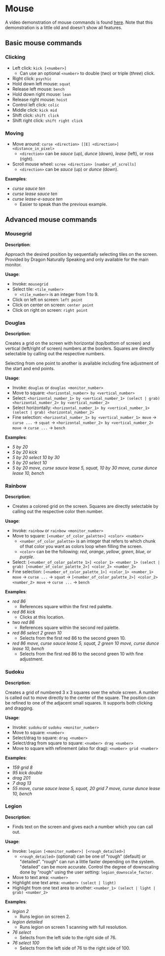 # Mouse

A video demonstration of mouse commands is found [here](https://youtu.be/UISjQBMmQ-I). Note that this demonstration is a little old and doesn't show all features.

## Basic mouse commands

### Clicking

- Left click: `kick [<number>]`
    - Can use an optional `<number>` to double (_two_) or triple (_three_) click.
- Right click: `psychic`
- Hold down left mouse: `squat`
- Release left mouse: `bench`
- Hold down right mouse: `lean`
- Release right mouse: `hoist`
- Control left click: `colic`
- Middle click: `kick mid`
- Shift click: `shift click`
- Shift right click: `shift right click`

### Moving

- Move around: `curse <direction> [[E] <direction>] <distance_in_pixel>`  
    - `<direction>` can be _sauce_ (up), _dunce_ (down), _lease_ (left), or _ross_ (right).
- Scroll mouse wheel: `scree <direction> [number_of_scrolls]`
    - `<direction>` can be _sauce_ (up) or _dunce_ (down).

**Examples**:

- _curse sauce ten_
- _curse lease sauce ten_
- _curse lease-e-sauce ten_ 
    - Easier to speak than the previous example.

## Advanced mouse commands

### Mousegrid

**Description**:

Approach the desired position by sequentially selecting tiles on the screen. Provided by Dragon Naturally Speaking and only available for the main monitor.

**Usage**:

- Invoke: `mousegrid`
- Select tile: `<tile_number>`  
    - `<tile_number>` is an integer from 1 to 9.
- Click on left on screen: `left point`
- Click on center on screen: `center point`
- Click on right on screen: `right point`

### Douglas

**Description**:

Creates a grid on the screen with horizontal (top/bottom of screen) and vertical (left/right of screen) numbers at the borders. Squares are directly selectable by calling out the respective numbers.

Selecting from one point to another is available including fine adjustment of the start and end points.

**Usage**:

- Invoke: `douglas` or `douglas <monitor_number>`
- Move to square: `<horizontal_number> by <vertical_number>`
- Select: `<horizontal_number_1> by <vertical_number_1> (select | grab) <horizontal_number_2> by <vertical_number_2>`
- Select horizontally: `<horizontal_number_1> by <vertical_number_1> (select | grab) <horizontal_number_2>`
- Fine selection: `<horizontal_number_1> by <vertical_number_1> move` &rightarrow; `curse ...` &rightarrow; `squat` &rightarrow; `<horizontal_number_2> by <vertical_number_2> move` &rightarrow; `curse ...` &rightarrow; `bench`

**Examples**:

- _5 by 20_
- _5 by 20 kick_
- _5 by 20 select 10 by 30_
- _5 by 20 select 10_
- _5 by 20 move, curse sauce lease 5, squat, 10 by 30 move, curse dunce lease 10, bench_

### Rainbow

**Description**:

- Creates a colored grid on the screen. Squares are directly selectable by calling out the respective color then number.

**Usage**:

- Invoke: `rainbow` or `rainbow <monitor_number>` 
- Move to square: `[<number_of_color_palette>] <color> <number>`  
    - `<number_of_color_palette>` is an integer that refers to which chunk of that color you want as colors loop when filling the screen.
    - `<color>` can be the following: _red_, _orange_, _yellow_, _green_, _blue_, or _purple_.
- Select: `[<number_of_color_palette_1>] <color_1> <number_1> (select | grab) [<number_of_color_palette_2>] <color_2> <number_2>`
- Fine selection: `[<number_of_color_palette_1>] <color_1> <number_1> move` &rightarrow; `curse ...` &rightarrow; `squat` &rightarrow; `[<number_of_color_palette_2>] <color_2> <number_2> move` &rightarrow; `curse ...` &rightarrow; `bench`

**Examples**:

- _red 86_
    - References square within the first red palette.
- _red 86 kick_
    - Clicks at this location.
- _two red 86_
    - References square within the second red palette.
- _red 86 select 2 green 10_
    - Selects from the first red 86 to the second green 10.
- _red 86 move, curse sauce lease 5, squat, 2 green 10 move, curse dunce lease 10, bench_
    - Selects from the first red 86 to the second green 10 with fine adjustment.

### Sudoku

**Description**:

Creates a grid of numbered 3 x 3 squares over the whole screen. A number is called out to move directly to the center of the square. The position can be refined to one of the adjacent small squares. It supports both clicking and dragging.

**Usage**:

- Invoke: `sudoku` or `sudoku <monitor_number>`
- Move to square: `<number>`
- Select/drag to square: `drag <number>`
- Select/drag from square to square: `<number> drag <number>`
- Move to square with refinement (also for drag): `<number> grid <number>`

**Examples**:

- _159 grid 8_
- _95 kick double_
- _drag 201_
- _7 drag 13_
- _55 move, curse sauce lease 5, squat, 20 grid 7 move, curse dunce lease 10, bench_

### Legion

**Description**:

- Finds text on the screen and gives each a number which you can call out.

**Usage**:

- Invoke: `legion [<monitor_number>] [<rough_detailed>]`
    - `<rough_detailed>` (optional) can be one of "rough" (default) or "detailed". "rough" can run a little faster depending on the system. "detailed" can be more accurate. Control the degree of downscaling done by "rough" using the user setting: `legion_downscale_factor`. 
- Move to text area: `<number>`
- Highlight one text area: `<number> (select | light)`
- Highlight from one text area to another: `<number_1> (select | light | grab) <number_2>`

**Examples**:

- _legion 2_
    - Runs legion on screen 2.
- _legion detailed_
    - Runs legion on screen 1 scanning with full resolution.
- _76 select_
    - Selects from the left side to the right side of 76.
- _76 select 100_
    - Selects from the left side of 76 to the right side of 100.
